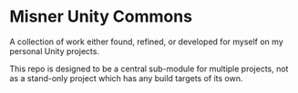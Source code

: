 # Misner Unity Commons
A collection of work either found, refined, or developed for myself on my personal Unity projects.

This repo is designed to be a central sub-module for multiple projects, not as a stand-only project which has any build targets of its own.
